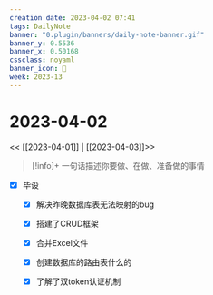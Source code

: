```yaml
---
creation date: 2023-04-02 07:41
tags: DailyNote
banner: "0.plugin/banners/daily-note-banner.gif"
banner_y: 0.5536
banner_x: 0.50168
cssclass: noyaml
banner_icon: 💌
week: 2023-13
---
```


# 2023-04-02

<< [[2023-04-01]] | [[2023-04-03]]>>


> [!info]+ 一句话描述你要做、在做、准备做的事情
> 



- [x] 毕设
	- [x] 解决昨晚数据库表无法映射的bug
	- [x] 搭建了CRUD框架
	- [x] 合并Excel文件
	- [x] 创建数据库的路由表什么的
	- [x] 了解了双token认证机制





